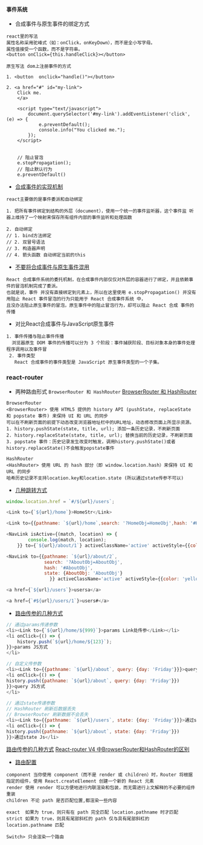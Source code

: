 #### 事件系统
*   合成事件与原生事件的绑定方式
```
react里的写法
属性名称采用驼峰式（如：onClick，onKeyDown），而不是全小写字母。
属性值接受一个函数，而不是字符串。
<button onClick={this.handleClick}></button>

原生写法 dom上注册事件的方式

1. <button  onclick="handle()"></button>
  
2. <a href="#" id="my-link">
    Click me.
    </a>
  
    <script type="text/javascript">
        document.querySelector('#my-link').addEventListener('click', (e) => {
            e.preventDefault();
            console.info("You clicked me.");
        });
    </script>  


    // 阻止冒泡
    e.stopPropagation();
    // 阻止默认行为
    e.preventDefault()
```

*    [合成事件的实现机制](./src/demo1.js)
```
react主要做的是事件委派和自动绑定

1. 把所有事件绑定到结构的外层（document），使用一个统一的事件监听器，这个事件监 听器上维持了一个映射来保存所有组件内部的事件监听和处理函数

2. 自动绑定
// 1. bind方法绑定
// 2. 双冒号语法
// 3. 构造器声明
// 4. 箭头函数 自动绑定当前的this
```

*   [不要将合成事件与原生事件混用](./src/demo2.js)
```
React 合成事件系统的委托机制，在合成事件内部仅仅对外层的容器进行了绑定，并且依赖事件的冒泡机制完成了委派。
也就是说，事件 并没有直接绑定到元素上，所以在这里使用 e.stopPropagation() 并没有用阻止 React 事件冒泡的行为只能用于 React 合成事件系统 中，
且没办法阻止原生事件的冒泡，原生事件中的阻止冒泡行为，却可以阻止 React 合成 事件的传播
```

* 对比React合成事件与JavaScript原生事件
```
1. 事件传播与阻止事件传播 
  浏览器原生 DOM 事件的传播可以分为 3 个阶段：事件捕获阶段、目标对象本身的事件处理 程序调用以及事件冒
 2. 事件类型 
   React 合成事件的事件类型是 JavaScript 原生事件类型的一个子集。 
```

### react-router
-   两种路由形式 `BrowserRouter 和 HashRouter` [BrowserRouter 和 HashRouter](./public/pushState.html)
```
BrowserRouter
<BrowserRouter> 使用 HTML5 提供的 history API (pushState, replaceState 和 popstate 事件) 来保持 UI 和 URL 的同步
可以在不刷新页面的前提下动态改变浏览器地址栏中的URL地址，动态修改页面上所显示资源。
1. history.pushState(state, title, url); 添加一条历史记录，不刷新页面
2. history.replaceState(state, title, url); 替换当前的历史记录，不刷新页面
3. popstate 事件：历史记录发生改变时触发，调用history.pushState()或者history.replaceState()不会触发popstate事件

HashRouter
<HashRouter> 使用 URL 的 hash 部分（即 window.location.hash）来保持 UI 和 URL 的同步
哈希历史记录不支持location.key和location.state (所以通过state传参不可以)
```
-  [几种跳转方式](./src/router1.js)
```js
window.location.href = `#/${url}/users`;

<Link to={`${url}/home`}>HomeStr</Link>

<Link to={{pathname: `${url}/home`,search: '?HomeObj=HomeObj',hash: '#HomeObj',state: HomeObj: 'HomeObj'}}}>HomeObj</Link>

<NavLink isActive={(match, location) => {
        console.log(match, location);
    }} to={`${url}/about/1`} activeClassName='active' activeStyle={{color: 'yellow'}}>AboutStr</NavLink>

<NavLink to={{pathname: `${url}/about/2`,
              search: '?AboutObj=AboutObj',
              hash: '#AboutObj',
              state: {AboutObj: 'AboutObj'}
                }} activeClassName='active' activeStyle={{color: 'yellow'}}>AboutObj</NavLink>

<a href={`${url}/users`}>usersa</a>

<a href={`#${url}/users/1`}>users#</a>
```
-  [路由传参的几种方式](./src/router2.js)
```js
// 通过params传递参数
<li><Link to={`${url}/home/${999}`}>params Link处传参</Link></li>
<li onClick={() => {
    history.push(`${url}/home/${123}`);
}}>params JS方式
</li>

// 自定义传参数
<li><Link to={{pathname: `${url}/about`, query: {day: 'Friday'}}}>query Link处传参</Link></li>
<li onClick={() => {
history.push({pathname: `${url}/about`, query: {day: 'Friday'}})
}}>query JS方式
</li>
     
// 通过state传递参数
// HashRouter 刷新后数据丢失
// BrowserRouter 刷新数据不会丢失
<li><Link to={{pathname: `${url}/users`, state: {day: 'Friday'}}}>通过state Link处传参</Link></li>
<li onClick={() => {
history.push({pathname: `${url}/about`, state: {day: 'Friday'}})
}}>通过state Js</li>

```
[路由传参的几种方式](https://blog.csdn.net/xiasohuai/article/details/81742885)
[React-router V4 中BrowserRouter和HashRouter的区别](http://zhangdajia.com/2018/11/30/React-router-v4%E4%B8%ADBrowserRouter%E5%92%8CHashRouter%E7%9A%84%E5%8C%BA%E5%88%AB/)

- [路由配置](./src/router3.js)
```
component 当你使用 component（而不是 render 或 children）时，Router 将根据指定的组件，使用 React.createElement 创建一个新的 React 元素
render 使用 render 可以方便地进行内联渲染和包装，而无需进行上文解释的不必要的组件重装
children 不论 path 是否匹配位置,都渲染一些内容

exact  如果为 true，则只有在 path 完全匹配 location.pathname 时才匹配
strict 如果为 true，则具有尾部斜杠的 path 仅与具有尾部斜杠的 location.pathname 匹配

Switch> 只会渲染一个路由
```
